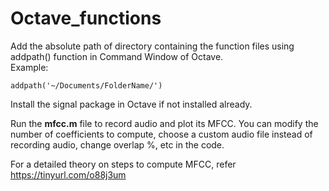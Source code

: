 # Octave_functions

Add the absolute path of directory containing the function files using addpath() function in Command Window of Octave.<br />
Example:
```
addpath('~/Documents/FolderName/')
```
Install the signal package in Octave if not installed already.<br />

Run the <b>mfcc.m</b> file to record audio and plot its MFCC. You can modify the number of coefficients to compute, choose a custom audio file instead of recording audio, change overlap %, etc in the code.<br />

For a detailed theory on steps to compute MFCC, refer https://tinyurl.com/o88j3um <br />
